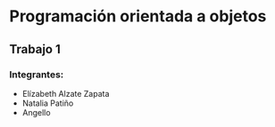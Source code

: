 # Programación orientada a objetos
## Trabajo 1
### Integrantes:
* Elízabeth Alzate Zapata
* Natalia Patiño
* Angello 